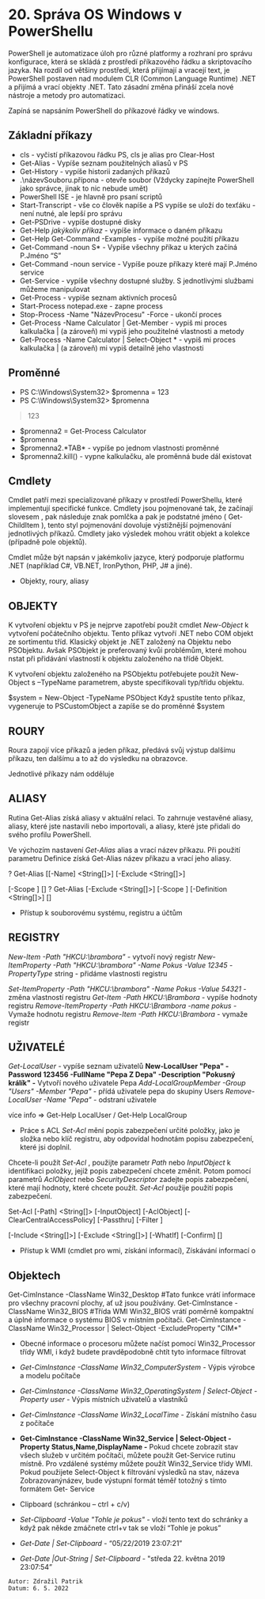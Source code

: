 # 20. Správa OS Windows v PowerShellu

PowerShell je automatizace úloh pro různé platformy a rozhraní pro správu konfigurace, která se
skládá z prostředí příkazového řádku a skriptovacího jazyka. Na rozdíl od většiny prostředí, která
přijímají a vracejí text, je PowerShell postaven nad modulem CLR (Common Language
Runtime) .NET a přijímá a vrací objekty .NET. Tato zásadní změna přináší zcela nové nástroje a
metody pro automatizaci.

Zapíná se napsáním PowerShell do příkazové řádky ve windows.
##  Základní příkazy

- cls - vyčistí příkazovou řádku PS, cls je alias pro Clear-Host
- Get-Alias - Vypíše seznam použitelných aliasů v PS
- Get-History - vypíše historii zadaných příkazů
- .\názevSouboru.přípona - otevře soubor (Vždycky zapínejte PowerShell jako správce,
jinak to nic nebude umět)
- PowerShell ISE - je hlavně pro psaní scriptů
- Start-Transcript - vše co člověk napíše a PS vypíše se uloží do texťáku - není nutné, ale
lepší pro správu
- Get-PSDrive - vypíše dostupné disky
- Get-Help *jakýkoliv příkaz* - vypíše informace o daném příkazu
- Get-Help Get-Command -Examples - vypíše možné použití příkazu
- Get-Command -noun S* - Vypíše všechny příkaz u kterých začíná P.Jméno “S”
- Get-Command -noun service - Vypíše pouze příkazy které mají P.Jméno service
- Get-Service - vypíše všechny dostupné služby. S jednotlivými službami můžeme
manipulovat
- Get-Process - vypiše seznam aktivních procesů
- Start-Process notepad.exe - zapne process
- Stop-Process -Name "NázevProcesu" -Force - ukončí proces
- Get-Process -Name Calculator | Get-Member - vypiš mi proces kalkulačka | (a zároveň)
mi vypiš jeho použitelné vlastnosti a metody
- Get-Process -Name Calculator | Select-Object \* - vypiš mi proces kalkulačka | (a zároveň)
mi vypiš detailně jeho vlastnosti
## Proměnné

- PS C:\Windows\System32> $promenna = 123
- PS C:\Windows\System32> $promenna
> 123
- $promenna2 = Get-Process Calculator
- $promenna
- $promenna2.\*TAB\* - vypíše po jednom vlastnosti proměnné
- $promenna2.kill() - vypne kalkulačku, ale proměnná bude dál existovat
## Cmdlety

Cmdlet patří mezi specializované příkazy v prostředí PowerShellu, které implementují specifické
funkce. Cmdlety jsou pojmenované tak, že začínají slovesem , pak následuje znak pomlčka a pak je
podstatné jméno ( Get-ChildItem ), tento styl pojmenování dovoluje výstižnější pojmenování
jednotlivých příkazů. Cmdlety jako výsledek mohou vrátit objekt a kolekce (případně pole objektů).

Cmdlet může být napsán v jakémkoliv jazyce, který podporuje platformu .NET (například C#,
VB.NET, IronPython, PHP, J# a jiné).

- Objekty, roury, aliasy

## OBJEKTY

K vytvoření objektu v PS je nejprve zapotřebí použít cmdlet *_New-Object_* k vytvoření počátečního
objektu. Tento příkaz vytvoří .NET nebo COM objekt ze sortimentu tříd. Klasický objekt je .NET
založený na Objektu nebo PSObjektu. Avšak PSObjekt je preferovaný kvůi problémům, které mohou
nstat při přidávání vlastností k objektu založeného na třídě Objekt.

K vytvoření objektu založeného na PSObjektu potřebujete použít New-Object s –TypeName
parametrem, abyste specifikovali typ/třídu objektu.

$system = New-Object -TypeName PSObject
Když spustíte tento příkaz, vygeneruje to PSCustomObject a zapíše se do proměnné $system
## ROURY

Roura zapojí více příkazů a jeden příkaz, předává svůj výstup dalšímu příkazu, ten dalšímu a to až
do výsledku na obrazovce.

Jednotlivé příkazy nám odděluje 
## ALIASY

Rutina Get-Alias získá aliasy v aktuální relaci. To zahrnuje vestavěné aliasy, aliasy, které jste
nastavili nebo importovali, a aliasy, které jste přidali do svého profilu PowerShell.

Ve výchozím nastavení *_Get-Alias_* alias a vrací název příkazu. Při použití parametru Definice získá
Get-Alias název příkazu a vrací jeho aliasy.

? Get-Alias
[[-Name] <String[]>]
[-Exclude <String[]>]

[-Scope <String>]
[<CommonParameters>]
? Get-Alias
[-Exclude <String[]>]
[-Scope <String>]
[-Definition <String[]>]
[<CommonParameters>]
- Přístup k souborovému systému, registru a účtům

## REGISTRY

*New-Item -Path "HKCU:\brambora" -* vytvoří nový registr
*New-ItemProperty -Path "HKCU:\brambora" -Name Pokus -Value 12345 -PropertyType* string -
přidáme vlastnosti registru

*Set-ItemProperty -Path "HKCU:\brambora" -Name Pokus -Value 54321 -* změna vlastností
registru
*Get-Item -Path HKCU:\Brambora -* vypíše hodnoty registru
*Remove-ItemProperty -Path HKCU:\Brambora -name pokus -* Vymaže hodnotu registru
*Remove-Item -Path HKCU:\Brambora -* vymaže registr

## UŽIVATELÉ

*Get-LocalUser -* vypíše seznam uživatelů
**New-LocalUser "Pepa" -Password 123456 -FullName "Pepa Z Depa" -Description "Pokusný
králík" -** Vytvoří nového uživatele Pepa
*Add-LocalGroupMember -Group "Users" -Member "Pepa" -* přídá uživatele pepa do skupiny
Users
*Remove-LocalUser -Name "Pepa" -* odstraní uživatele

více info => Get-Help LocalUser / Get-Help LocalGroup
- Práce s ACL
*_Set-Acl_* mění popis zabezpečení určité položky, jako je složka nebo klíč registru, aby odpovídal
hodnotám popisu zabezpečení, které jsi doplnil.

Chcete-li použít *_Set-Acl_* , použijte parametr *_Path_* nebo *_InputObject_* k identifikaci položky, jejíž
popis zabezpečení chcete změnit. Potom pomocí parametrů *_AclObject_* nebo *_SecurityDescriptor_*
zadejte popis zabezpečení, které mají hodnoty, které chcete použít. *_Set-Acl_* použije použití popis
zabezpečení.

Set-Acl
[-Path] <String[]>
[-InputObject] <PSObject>
[-AclObject] <Object>
[-ClearCentralAccessPolicy]
[-Passthru]
[-Filter <String>]

[-Include <String[]>]
[-Exclude <String[]>]
[-WhatIf]
[-Confirm]
[<CommonParameters>]
- Přístup k WMI (cmdlet pro wmi, získání informací), Získávání informací o

## Objektech

Get-CimInstance -ClassName Win32_Desktop #Tato funkce vrátí informace pro všechny pracovní plochy, ať už jsou používány.
Get-CimInstance -ClassName Win32_BIOS #Třída WMI Win32_BIOS vrátí poměrně kompaktní a úplné informace o systému BIOS v místním počítači.
Get-CimInstance -ClassName Win32_Processor | Select-Object -ExcludeProperty "CIM*"
- Obecné informace o procesoru můžete načíst pomocí Win32_Processor třídy WMI, i
když budete pravděpodobně chtít tyto informace filtrovat
- *Get-CimInstance -ClassName Win32_ComputerSystem -* Výpis výrobce a modelu počítače
- *Get-CimInstance -ClassName Win32_OperatingSystem | Select-Object -Property *user
-** Výpis místních uživatelů a vlastníků
- *Get-CimInstance -ClassName Win32_LocalTime* - Získání místního času z počítače
- **Get-CimInstance -ClassName Win32_Service | Select-Object -Property
Status,Name,DisplayName -** Pokud chcete zobrazit stav všech služeb v určitém počítači,
můžete použít Get-Service rutinu místně. Pro vzdálené systémy můžete použít
Win32_Service třídy WMI. Pokud použijete Select-Object k filtrování výsledků na stav,
názeva Zobrazovanýnázev, bude výstupní formát téměř totožný s tímto formátem Get-
Service
- Clipboard (schránkou – ctrl + c/v)

- *_Set-Clipboard -Value "Tohle je pokus"_*
*-* vloží tento text do schránky a když pak někde
zmáčnete ctrl+v tak se vloží “Tohle je pokus”
- *_Get-Date | Set-Clipboard_*
*-* “05/22/2019 23:07:21”
- *_Get-Date |Out-String | Set-Clipboard_* - "středa 22. května 2019 23:07:54”

```
Autor: Zdražil Patrik
Datum: 6. 5. 2022
```